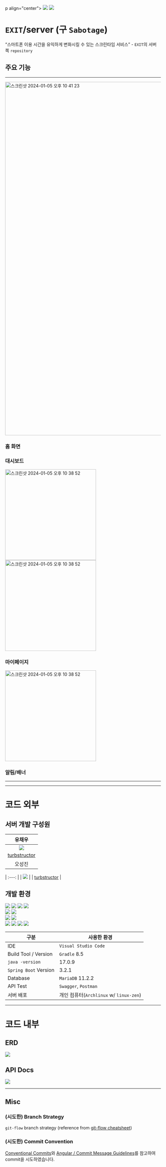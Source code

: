 p align="center">
    <img src="./assets/exit-banner.png" />
    <img src="./assets/exit-logo.png" />
</p>


# `EXIT`/server (구 `Sabotage`)
“스마트폰 이용 시간을 유익하게 변화시킬 수 있는 스크린타임 서비스” - `EXIT`의 서버 쪽 `repository`

## 주요 기능

---

<img width="1144" alt="스크린샷 2024-01-05 오후 10 41 23" src="https://github.com/Club-PARD/Sabotage_Client/assets/97924765/aed2c65f-eefc-4c94-a901-fa8b350dfc85">

### 홈 화면

### 대시보드
<img width="294" alt="스크린샷 2024-01-05 오후 10 38 52" src="https://github.com/Club-PARD/Sabotage_Client/assets/97924765/c489852c-f3d1-4223-a48c-9d1b32911d11">
<img width="294" alt="스크린샷 2024-01-05 오후 10 38 52" src="https://github.com/Club-PARD/Sabotage_Client/assets/97924765/d924cacd-dfbb-48a5-920a-c1bf83bb539d">

### 마이페이지
<img width="294" alt="스크린샷 2024-01-05 오후 10 38 52" src="https://github.com/Club-PARD/Sabotage_Client/assets/97924765/1f22bc14-e271-456e-b296-01dbd6b53745">

### 알림/배너

---
---

# 코드 외부

## 서버 개발 구성원
| 유채우 |
| :---: |
| ![](./assets/not-found.png) |
| [turbstructor](https://github.com/turbstructor) |
| 오성진 |


| :---: |
| ![](./assets/not-found.png) |
| [turbstructor](https://github.com/turbstructor) |

## 개발 환경
<img src="https://img.shields.io/badge/Java-437291?style=for-the-badge&logo=OpenJDK&logoColor=white"> <img src="https://img.shields.io/badge/Spring Boot-6DB33F?style=for-the-badge&logo=springboot&logoColor=white"> <img src="https://img.shields.io/badge/Gradle-02303A?style=for-the-badge&logo=gradle&logoColor=white"> <img src="https://img.shields.io/badge/Swagger-85EA2D?style=for-the-badge&logo=swagger&logoColor=white"> <br>
<img src="https://img.shields.io/badge/MariaDB-003545?style=for-the-badge&logo=mariadb&logoColor=white"> <img src="https://img.shields.io/badge/Archlinux-1793D1?style=for-the-badge&logo=archlinux&logoColor=white"> <br>
<img src="https://img.shields.io/badge/Visual Studio Code-007ACC?style=for-the-badge&logo=visual studio code&logoColor=white"> <img src="https://img.shields.io/badge/Postman-FF6C37?style=for-the-badge&logo=postman&logoColor=white"> <br>
<img src="https://img.shields.io/badge/Notion-000000?style=for-the-badge&logo=notion&logoColor=white"> <img src="https://img.shields.io/badge/Figma-F24E1E?style=for-the-badge&logo=figma&logoColor=white"> <img src="https://img.shields.io/badge/Mermaid-FF3670?style=for-the-badge&logo=mermaid&logoColor=white"> <img src="https://img.shields.io/badge/Obsidian-7C3AED?style=for-the-badge&logo=obsidian&logoColor=white">

| 구분 | 사용한 환경 |
| --- | --- |
| IDE | `Visual Studio Code` |
| Build Tool / Version | `Gradle` 8.5 |
| `java -version` | 17.0.9 |
| `Spring Boot` Version | 3.2.1 |
| Database | `MariaDB` 11.2.2 |
| API Test | `Swagger`, `Postman` |
| 서버 배포 | 개인 컴퓨터(`Archlinux` w/ `linux-zen`) |

---

# 코드 내부

## ERD
![](./assets/sabotage_server_erd.png)

## API Docs
![](./assets/Sabotage_Server_API_Docs.png)

---
## Misc
### (시도한) Branch Strategy
`git-flow` branch strategy (reference from [git-flow cheatsheet](https://danielkummer.github.io/git-flow-cheatsheet/))

### (시도한) Commit Convention
[Conventional Commits](https://www.conventionalcommits.org/en/v1.0.0/#summary)와 [Angular / Commit Message Guidelines](https://github.com/angular/angular/blob/22b96b9/CONTRIBUTING.md#-commit-message-guidelines)를 참고하여 commit을 시도하였습니다.
